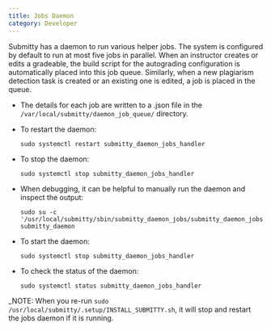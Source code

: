 ```yaml
---
title: Jobs Daemon
category: Developer
---
```



Submitty has a daemon to run various helper jobs.  The system is
configured by default to run at most five jobs in parallel.  When an
instructor creates or edits a gradeable, the build script for the
autograding configuration is automatically placed into this job queue.
Similarly, when a new plagiarism detection task is created or an
existing one is edited, a job is placed in the queue.



*  The details for each job are written to a .json file in the
   `/var/local/submitty/daemon_job_queue/` directory.


*  To restart the daemon:

   ```
   sudo systemctl restart submitty_daemon_jobs_handler
   ```


*  To stop the daemon:

   ```
   sudo systemctl stop submitty_daemon_jobs_handler
   ```


*  When debugging, it can be helpful to manually run the daemon and
   inspect the output:

   ```
   sudo su -c '/usr/local/submitty/sbin/submitty_daemon_jobs/submitty_daemon_jobs.py' submitty_daemon
   ```


*  To start the daemon:

   ```
   sudo systemctl stop submitty_daemon_jobs_handler
   ```


*  To check the status of the daemon:

   ```
   sudo systemctl status submitty_daemon_jobs_handler
   ```

_NOTE: When you re-run `sudo
/usr/local/submitty/.setup/INSTALL_SUBMITTY.sh`, it will stop and
restart the jobs daemon if it is running.
